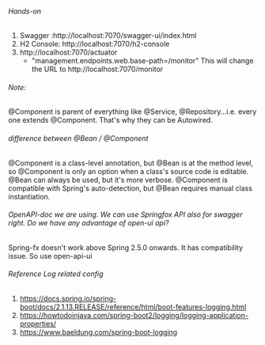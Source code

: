 ###### Hands-on
1. Swagger :http://localhost:7070/swagger-ui/index.html
2. H2 Console: http://localhost:7070/h2-console
3. http://localhost:7070/actuator
    - "management.endpoints.web.base-path=/monitor" This will change the URL to http://localhost:7070/monitor


###### Note:
@Component is parent of everything like @Service, @Repository...i.e. every one extends @Component. That's why they can be Autowired.

###### difference between @Bean / @Component 
@Component is a class-level annotation, but @Bean is at the method level, so @Component is only an option when a class's source code is editable. @Bean can always be used, but it's more verbose. @Component is compatible with Spring's auto-detection, but @Bean requires manual class instantiation.


###### OpenAPI-doc we are using. We can use Springfox API also for swagger right. Do we have any advantage of open-ui api?
Spring-fx doesn't work above Spring 2.5.0 onwards. It has compatibility issue. So use open-api-ui

######  Reference Log related config
1. https://docs.spring.io/spring-boot/docs/2.1.13.RELEASE/reference/html/boot-features-logging.html
2. https://howtodoinjava.com/spring-boot2/logging/logging-application-properties/
3. https://www.baeldung.com/spring-boot-logging


